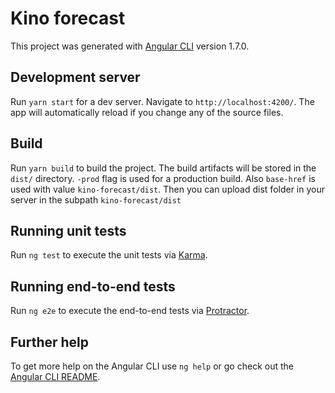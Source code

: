 
# Kino forecast

This project was generated with [Angular CLI](https://github.com/angular/angular-cli) version 1.7.0.

## Development server

Run `yarn start` for a dev server. Navigate to `http://localhost:4200/`. The app will automatically reload if you change any of the source files.

## Build

Run `yarn build` to build the project. The build artifacts will be stored in the `dist/` directory. `-prod` flag is used for a production build. Also `base-href` is used with value `kino-forecast/dist`. Then you can upload dist folder in your server in the subpath `kino-forecast/dist`

## Running unit tests

Run `ng test` to execute the unit tests via [Karma](https://karma-runner.github.io).

## Running end-to-end tests

Run `ng e2e` to execute the end-to-end tests via [Protractor](http://www.protractortest.org/).

## Further help

To get more help on the Angular CLI use `ng help` or go check out the [Angular CLI README](https://github.com/angular/angular-cli/blob/master/README.md).

